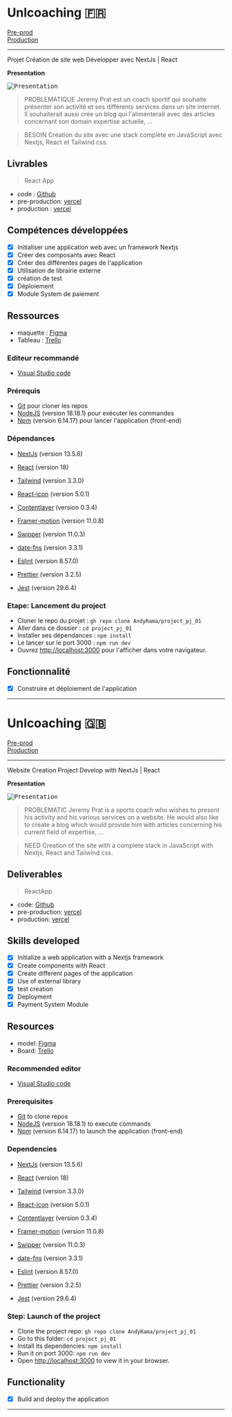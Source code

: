 # Unlcoaching 🇫🇷

[Pre-prod](https://unlcoaching.vercel.app/) <br/> 
[Production](https://unlcoaching.com//)

------------------------------------------------

Projet Création de site web Développer avec NextJs | React  

**Presentation**

<kbd>![Presentation](./unlcoaching.png)</kbd>

> PROBLEMATIQUE
Jeremy Prat est un coach sportif qui souhaite présenter son activité et ses différents services dans un site internet.
Il souhaiterait aussi crée un blog qui l'alimenterait avec des articles concernant son domain expertise actuelle, ...

> BESOIN
Création du site avec une stack complète en JavaScript avec Nextjs, React et Tailwind css.

## Livrables

> React App
- code           : [Github](https://github.com/AndyRama/project_pj_01)
- pre-production: [vercel](https://unlcoaching.vercel.app/)
- production     : [vercel](https://unlcoaching.com/)

## Compétences développées

- [x] Initialiser une application web avec un framework Nextjs
- [x] Créer des composants avec React 
- [x] Créer des différentes pages de l'application 
- [x] Utilisation de librairie externe 
- [x] création de test 
- [x] Déploiement
- [x] Module System de paiement

## Ressources

- maquette       : [Figma](https://www.figma.com/file/2HDPEwtBEbHZJSam524o6G/unlcoaching?type=design&node-id=0%3A1&mode=dev&t=xIHxkqNgPPmFc5Bh-1)
- Tableau        : [Trello](https://trello.com/b/3bd4KDlT/unlcoachingcom)


### Editeur recommandé

* [Visual Studio code](https://code.visualstudio.com/)

### Prérequis

* [Git](https://git-scm.com/) pour cloner les repos
* [NodeJS](https://nodejs.org/fr/) (version 18.18.1) pour exécuter les commandes
* [Npm](https://www.npmjs.com/) (version 6.14.17) pour lancer l'application (front-end)

### Dépendances

* [NextJs](https://nextjs.org/) (version 13.5.6)
* [React](https://legacy.reactjs.org/) (version 18)

* [Tailwind](https://www.npmjs.com/package/prop-types) (version 3.3.0)

* [React-icon](https://www.npmjs.com/package/react-icons) (version 5.0.1)
* [Contentlayer](https://www.npmjs.com/package/contentlayer) (version 0.3.4)
* [Framer-motion](https://www.npmjs.com/package/framer-motion) (version 11.0.8)
* [Swipper](https://www.npmjs.com/package/swiper/v/11.0.3) (version 11.0.3)
* [date-fns](https://www.npmjs.com/package/date-fns) (version 3.3.1)

* [Eslint](https://www.npmjs.com/package/eslint) (version 8.57.0)
* [Prettier](https://www.npmjs.com/package/prettier) (version 3.2.5)

* [Jest](https://www.npmjs.com/package/jest/v/29.6.4) (version 29.6.4)

### Etape: Lancement du project

- Cloner le repo du projet : `gh repo clone AndyRama/project_pj_01`
- Aller dans ce dossier : `cd project_pj_01 `
- Installer ses dépendances : `npm install`
- Le lancer sur le port 3000 : `npm run dev`
- Ouvrez [http://localhost:3000](http://localhost:3000) pour l'afficher dans votre navigateur.

## Fonctionnalité

- [x] Construire et déploiement de l'application

---------------------------

# Unlcoaching 🇬🇧

[Pre-prod](https://unlcoaching.vercel.app/) <br/>
[Production](https://unlcoaching.com//)

------------------------------------------------

Website Creation Project Develop with NextJs | React

**Presentation**

<kbd>![Presentation](./unlcoaching.png)</kbd>

> PROBLEMATIC
Jeremy Prat is a sports coach who wishes to present his activity and his various services on a website.
He would also like to create a blog which would provide him with articles concerning his current field of expertise, ...

> NEED
Creation of the site with a complete stack in JavaScript with Nextjs, React and Tailwind css.

## Deliverables

> ReactApp
- code: [Github](https://github.com/AndyRama/project_pj_01)
- pre-production: [vercel](https://unlcoaching.vercel.app/)
- production: [vercel](https://unlcoaching.com/)

## Skills developed

- [x] Initialize a web application with a Nextjs framework
- [x] Create components with React
- [x] Create different pages of the application
- [x] Use of external library
- [x] test creation
- [x] Deployment
- [x] Payment System Module

## Resources

- model: [Figma](https://www.figma.com/file/2HDPEwtBEbHZJSam524o6G/unlcoaching?type=design&node-id=0%3A1&mode=dev&t=xIHxkqNgPPmFc5Bh-1)
- Board: [Trello](https://trello.com/b/3bd4KDlT/unlcoachingcom)


### Recommended editor

* [Visual Studio code](https://code.visualstudio.com/)

### Prerequisites

* [Git](https://git-scm.com/) to clone repos
* [NodeJS](https://nodejs.org/fr/) (version 18.18.1) to execute commands
* [Npm](https://www.npmjs.com/) (version 6.14.17) to launch the application (front-end)

### Dependencies

* [NextJs](https://nextjs.org/) (version 13.5.6)
* [React](https://legacy.reactjs.org/) (version 18)

* [Tailwind](https://www.npmjs.com/package/prop-types) (version 3.3.0)

* [React-icon](https://www.npmjs.com/package/react-icons) (version 5.0.1)
* [Contentlayer](https://www.npmjs.com/package/contentlayer) (version 0.3.4)
* [Framer-motion](https://www.npmjs.com/package/framer-motion) (version 11.0.8)
* [Swipper](https://www.npmjs.com/package/swiper/v/11.0.3) (version 11.0.3)
* [date-fns](https://www.npmjs.com/package/date-fns) (version 3.3.1)

* [Eslint](https://www.npmjs.com/package/eslint) (version 8.57.0)
* [Prettier](https://www.npmjs.com/package/prettier) (version 3.2.5)

* [Jest](https://www.npmjs.com/package/jest/v/29.6.4) (version 29.6.4)

### Step: Launch of the project

- Clone the project repo: `gh repo clone AndyRama/project_pj_01`
- Go to this folder: `cd project_pj_01`
- Install its dependencies: `npm install`
- Run it on port 3000: `npm run dev`
- Open [http://localhost:3000](http://localhost:3000) to view it in your browser.

## Functionality

- [x] Build and deploy the application

---------------------------